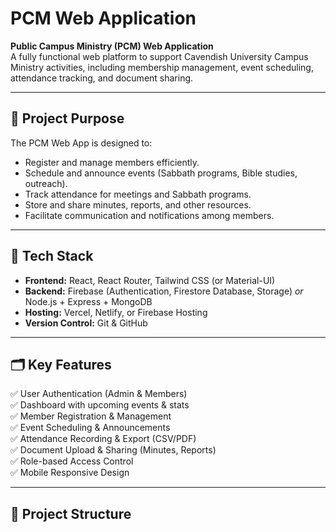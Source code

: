# PCM Web Application

**Public Campus Ministry (PCM) Web Application**  
A fully functional web platform to support Cavendish University Campus Ministry activities, including membership management, event scheduling, attendance tracking, and document sharing.

---

## 📌 Project Purpose

The PCM Web App is designed to:
- Register and manage members efficiently.
- Schedule and announce events (Sabbath programs, Bible studies, outreach).
- Track attendance for meetings and Sabbath programs.
- Store and share minutes, reports, and other resources.
- Facilitate communication and notifications among members.

---

## 🚀 Tech Stack

- **Frontend:** React, React Router, Tailwind CSS (or Material-UI)
- **Backend:** Firebase (Authentication, Firestore Database, Storage) *or* Node.js + Express + MongoDB
- **Hosting:** Vercel, Netlify, or Firebase Hosting
- **Version Control:** Git & GitHub

---

## 🗂️ Key Features

✅ User Authentication (Admin & Members)  
✅ Dashboard with upcoming events & stats  
✅ Member Registration & Management  
✅ Event Scheduling & Announcements  
✅ Attendance Recording & Export (CSV/PDF)  
✅ Document Upload & Sharing (Minutes, Reports)  
✅ Role-based Access Control  
✅ Mobile Responsive Design

---

## 📁 Project Structure

